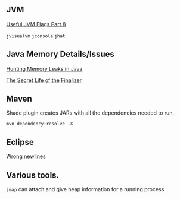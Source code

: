 ## JVM

[Useful JVM Flags Part 8](https://blog.codecentric.de/en/2014/01/useful-jvm-flags-part-8-gc-logging/)

`jvisualvm`
`jconsole`
`jhat`

## Java Memory Details/Issues
[Hunting Memory Leaks in Java](https://www.toptal.com/java/hunting-memory-leaks-in-java)

[The Secret Life of the Finalizer](http://www.fasterj.com/articles/finalizer1.shtml)
## Maven

Shade plugin creates JARs with all the dependencies needed to run.

`mvn dependency:resolve -X `


## Eclipse

[Wrong newlines](http://stackoverflow.com/questions/1886185/eclipse-and-windows-newlines#1887619)

## Various tools.

`jmap` can attach and give heap information for a running process.
